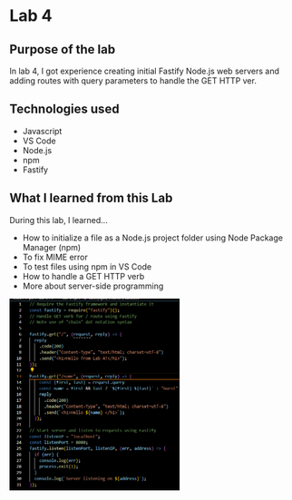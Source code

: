 # Lab 4


## Purpose of the lab
In lab 4, I got experience creating initial Fastify Node.js web servers and adding routes with query parameters to handle the GET HTTP ver.

## Technologies used 
- Javascript
- VS Code
- Node.js
- npm
- Fastify

## What I learned from this Lab
During this lab, I learned...
- How to initialize a file as a Node.js project folder using Node Package Manager (npm)
- To fix MIME error
- To test files using npm in VS Code
- How to handle a GET HTTP verb
- More about server-side programming

<img src="code.png" alt="Practice doing route handling" width="300">
